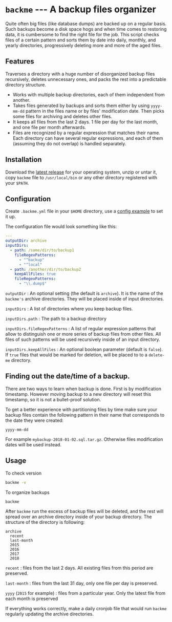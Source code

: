 # ``backme`` --- A backup files organizer

Quite often big files (like database dumps) are backed up on a
regular basis. Such backups become a disk space hogs and when time comes to
restoring data, it is cumbersome to find the right file for the job. This
script checks files of a certain pattern and sorts them by date into daily,
monthly, and yearly directories, progressively deleting more and more of the
aged files.

## Features

Traverses a directory with a huge number of disorganized backup files
recursively, deletes unnecessary ones, and packs the rest into a predictable
directory structure.

* Works with multiple backup directories, each of them independent from another.
* Takes files generated by backups and sorts them either by using
  ``yyyy-mm-dd`` pattern in the files name or by files' modification date. Then
  picks some files for archiving and deletes other files.
* It keeps all files from the last 2 days. 1 file per day for the last month,
  and one file per month afterwards.
* Files are recognized by a regular expression that matches their name. Each
  directory can have several regular expressions, and each of them (assuming
  they do not overlap) is handled separately.

## Installation

Download the [latest release] for your operating system, unzip or untar it,
copy ``backme`` file to ``/usr/local/bin`` or any other directory registered
with your ``$PATH``.

## Configuration

Create ``.backme.yml`` file in your ``$HOME`` directory, use a [config example]
to set it up.

The configuration file would look something like this:

```yaml
---
outputDir: archive
inputDirs:
  - path: /some/dir/to/backup1
    fileRegexPatterns:
      - "^backup"
      - "^local"
  - path: /another/dir/to/backup2
    keepAllFiles: true
    fileRegexPatterns:
      - "\\.dump$"
```

``outputDir``
: An optional setting (the default is ``archive``). It is the name of the
``backme's`` archive directories. They will be placed inside of input
directories.

``inputDirs``
: A list of directories where you keep backup files.

``inputDirs.path``
: The path to a backup directory

``inputDirs.fileRegexPatterns``
: A list of regular expression patterns that allow to distinguish one or more
series of backup files from other files. All files of such patterns will be
used recursively inside of an input directory.

``inputDirs.keepAllFiles``
: An optional boolean parameter (default is `false`). If `true` files that would
be marked for deletion, will be placed to to a ``delete-me`` directory.

## Finding out the date/time of a backup.

There are two ways to learn when backup is done. First is by modification
timestamp. However moving backup to a new directory will reset this timestamp,
so it is not a bullet-proof solution.

To get a better experience with partitioning files by time make sure your backup
files contain the following pattern in their name that corresponds to the date
they were created:

```text
yyyy-mm-dd
```

For example ``mybackup-2018-01-02.sql.tar.gz``. Otherwise files modification
dates will be used instead.

## Usage

To check version

```bash
backme -v
```

To organize backups

```bash
backme
```

After ``backme`` run the excess of backup files
will be deleted, and the rest will spread over an archive directory inside of
your backup directory. The structure of the directory is following:

```text
archive
  recent
  last-month
  2015
  2016
  2017
  2018
```

``recent``
: files from the last 2 days. All existing files from this period are preserved.

``last-month``
: files from the last 31 day, only one file per day is preserved.

``yyyy`` (``2015`` for example)
: files from a particular year. Only the latest file from each month is
preserved

If everything works correctly, make a daily cronjob file that would run
``backme`` regularly updating the archive directories.

[latest release]: https://github.com/dimus/backme/releases/latest
[config example]: https://github.com/dimus/backme/blob/master/.backme.yml.example
